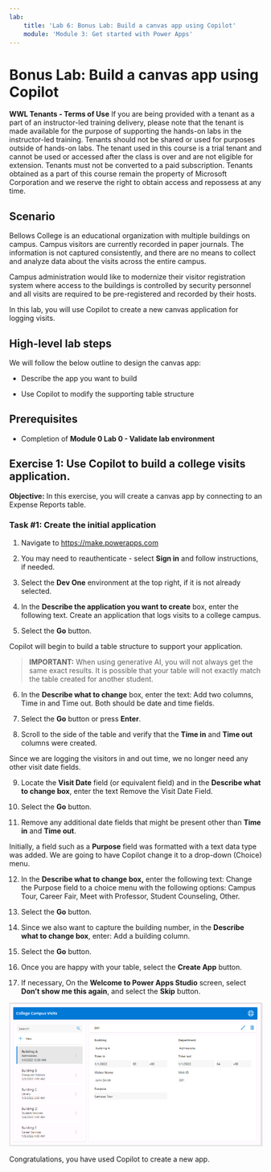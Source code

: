 ```yaml
---
lab:
    title: 'Lab 6: Bonus Lab: Build a canvas app using Copilot'
    module: 'Module 3: Get started with Power Apps'
---
```


# Bonus Lab: Build a canvas app using Copilot

**WWL Tenants - Terms of Use**
If you are being provided with a tenant as a part of an instructor-led training delivery, please note that the tenant is made available for the purpose of supporting the hands-on labs in the instructor-led training. 
Tenants should not be shared or used for purposes outside of hands-on labs. The tenant used in this course is a trial tenant and cannot be used or accessed after the class is over and are not eligible for extension. 
Tenants must not be converted to a paid subscription. Tenants obtained as a part of this course remain the property of Microsoft Corporation and we reserve the right to obtain access and repossess at any time. 

## Scenario

Bellows College is an educational organization with multiple buildings on campus. Campus visitors are currently recorded in paper journals. The information is not captured consistently, and there are no means to collect and analyze data about the visits across the entire campus.

Campus administration would like to modernize their visitor registration system where access to the buildings is controlled by security personnel and all visits are required to be pre-registered and recorded by their hosts.

In this lab, you will use Copilot to create a new canvas application for logging visits. 

## High-level lab steps

We will follow the below outline to design the canvas app:

- Describe the app you want to build

- Use Copilot to modify the supporting table structure

 ## Prerequisites

- Completion of **Module 0 Lab 0 - Validate lab environment**

## Exercise 1: Use Copilot to build a college visits application.

**Objective:** In this exercise, you will create a canvas app by connecting to an Expense Reports table.

### Task \#1: Create the initial application

1. Navigate to https://make.powerapps.com

2. You may need to reauthenticate - select **Sign in** and follow instructions, if needed.

3. Select the **Dev One** environment at the top right, if it is not already selected.

4. In the **Describe the application you want to create** box, enter the following text. Create an application that logs visits to a college campus. 

5. Select the **Go** button.

Copilot will begin to build a table structure to support your application. 

> **IMPORTANT:** 
> When using generative AI, you will not always get the same exact results. It is possible that your table will not exactly match the table created for another student. 

6. In the **Describe what to change** box, enter the text: Add two columns, Time in and Time out. Both should be date and time fields.  

7. Select the **Go** button or press **Enter**. 

8. Scroll to the side of the table and verify that the **Time in** and **Time out** columns were created. 

Since we are logging the visitors in and out time, we no longer need any other visit date fields. 

9. Locate the **Visit Date** field (or equivalent field) and in the **Describe what to change box**, enter the text Remove the Visit Date Field. 

10. Select the **Go** button. 

11. Remove any additional date fields that might be present other than **Time in** and **Time out**. 

Initially, a field such as a **Purpose** field was formatted with a text data type was added. We are going to have Copilot change it to a drop-down (Choice) menu. 

12. In the **Describe what to change box,** enter the following text: Change the Purpose field to a choice menu with the following options: Campus Tour, Career Fair, Meet with Professor, Student Counseling, Other. 

13. Select the **Go** button. 

14. Since we also want to capture the building number, in the **Describe what to change box**, enter: Add a building column. 

15. Select the **Go** button. 

16. Once you are happy with your table, select the **Create App** button. 

17. If necessary, On the **Welcome to Power Apps Studio** screen, select **Don’t show me this again**, and select the **Skip** button. 

![](media/bonus-lab-copilot-01.png)

Congratulations, you have used Copilot to create a new app. 
